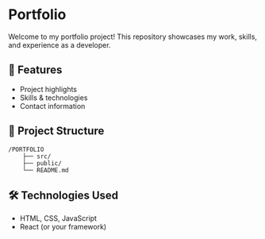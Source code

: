 # Portfolio

Welcome to my portfolio project! This repository showcases my work, skills, and experience as a developer.

## 🚀 Features

- Project highlights
- Skills & technologies
- Contact information

## 📁 Project Structure

```
/PORTFOLIO
    ├── src/
    ├── public/
    └── README.md
```

## 🛠️ Technologies Used

- HTML, CSS, JavaScript
- React (or your framework)
